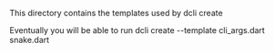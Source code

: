 This directory contains the templates used by dcli create

Eventually you will be able to run
 dcli create --template cli_args.dart snake.dart